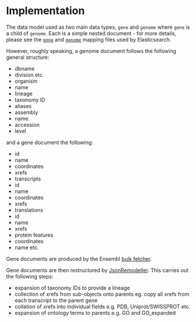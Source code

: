 # Implementation

The data model used as two main data types, `gene` and `genome` where `gene` is a child of `genome`. Each is a simple nested document - for more details, please see the [`gene`](src/main/resources/gene_mapping.json) and [`genome`](src/main/resources/genome_mapping.json) mapping files used by Elasticsearch.

However, roughly speaking, a genome document follows the following general structure:
* dbname
* division etc.
* organism
 * name
 * lineage
 * taxonomy ID
 * aliases
* assembly
 * name
 * accession
 * level

and a gene document the following:
* id
* name
* coordinates
* xrefs
* transcripts
 * id 
 * name
 * coordinates
 * xrefs 
 * translations
  * id
  * name
  * xrefs
  * protein features
   * coordinates
   * name etc. 

Gene documents are produced by the Ensembl [bulk fetcher](https://github.com/Ensembl/ensembl-production/blob/master/modules/Bio/EnsEMBL/Production/DBSQL/BulkFetcher.pm). 

Gene documents are then restructured by [JsonRemodeller](https://github.com/Ensembl/ensembl-production/blob/master/modules/Bio/EnsEMBL/Production/Pipeline/JSON/JsonRemodeller.pm). This carries out the following steps:
- expansion of taxonomy IDs to provide a lineage
- collection of xrefs from sub-objects onto parents eg. copy all xrefs from each transcript to the parent gene
- collation of xrefs into individual fields e.g. PDB, Uniprot/SWISSPROT etc.
- expansion of ontology terms to parents e.g. GO and GO_expanded
